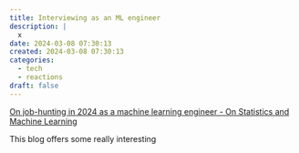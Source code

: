 ```yaml
---
title: Interviewing as an ML engineer
description: |
  x
date: 2024-03-08 07:30:13
created: 2024-03-08 07:30:13
categories:
  - tech
  - reactions
draft: false
---
```

[On job-hunting in 2024 as a machine learning engineer - On Statistics and Machine Learning](https://acompa.net/mle-job-hunt-2024.html)

This blog offers some really interesting 